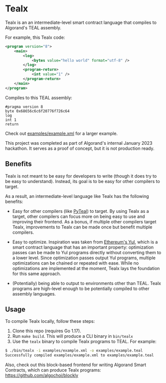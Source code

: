# Tealx

Tealx is an an intermediate-level smart contract language that compiles to Algorand's TEAL assembly.

For example, this Tealx code:

```xml
<program version="8">
    <main>
        <log>
            <bytes value="hello world" format="utf-8" />
        </log>
        <program-return>
            <int value="1" />
        </program-return>
    </main>
</program>

```

Compiles to this TEAL assembly:

```
#pragma version 8
byte 0x68656c6c6f20776f726c64
log
int 1
return
```

Check out [examples/example.xml](examples/example.xml) for a larger example.

This project was completed as part of Algorand's internal January 2023 hackathon. It serves as a proof of concept, but it is not production ready.

## Benefits

Tealx is not meant to be easy for developers to write (though it does try to be easy to understand). Instead, its goal is to be easy for other compilers to target.

As a result, an intermediate-level language like Tealx has the following benefits:

* Easy for other compilers (like [PyTeal](https://github.com/algorand/pyteal)) to target. By using Tealx as a target, other compilers can focus more on being easy to use and improving their frontend. As a bonus, if multiple other compilers target Tealx, improvements to Tealx can be made once but benefit multiple compilers.

* Easy to optimize. Inspiration was taken from [Ethereum's Yul](https://docs.soliditylang.org/en/v0.8.17/yul.html), which is a smart contract language that has an important property: optimization passes can be made to Yul programs directly without converting them to a lower level. Since optimization passes output Yul programs, multiple optimizations can be chained or repeated with ease. While no optimizations are implemented at the moment, Tealx lays the foundation for this same approach.

* (Potentially) being able to output to environments other than TEAL. Tealx programs are high-level enough to be potentially compiled to other assembly languages.

## Usage

To compile Tealx locally, follow these steps:

1. Clone this repo (requires Go 1.17).
2. Run `make build`. This will produce a CLI binary in `bin/tealx`
3. Use the `tealx` binary to compile Tealx programs to TEAL. For example:

```bash
$ ./bin/tealx -i examples/example.xml -o examples/example.teal
Successfully compiled examples/example.xml to examples/example.teal
```

Also, check out this block-based frontend for writing Algorand Smart Contracts, which can produce Tealx programs: https://github.com/algochoi/blockly
